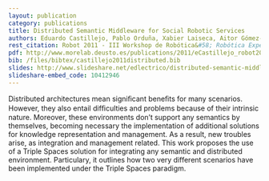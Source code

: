 ```yaml
--- 
layout: publication
category: publications
title: Distributed Semantic Middleware for Social Robotic Services
authors: Eduardo Castillejo, Pablo Orduña, Xabier Laiseca, Aitor Gómez-Goiri, Diego López de Ipiña, Sergio Fínez
rest_citation: Robot 2011 - III Workshop de Robótica&#58; Robótica Experimental. Seville, Spain. Nov, 2011
pdf: http://www.morelab.deusto.es/publications/2011/eCastillejo_robot2011.pdf
bib: /files/bibtex/castillejo2011distributed.bib
slides: http://www.slideshare.net/edlectrico/distributed-semantic-middleware-for-social-robotic-services
slideshare-embed_code: 10412946
--- 
```


Distributed architectures mean signiﬁcant beneﬁtsfor many scenarios.
However, they also entail difﬁculties andproblems because of their intrinsic nature.
Moreover, theseenvironments don’t support any semantics by themselves,becoming necessary the implementation of additional solutionsfor knowledge representation and management.
As a result,new troubles arise, as integration and management related.
This work proposes the use of a Triple Spaces solution forintegrating any semantic and distributed environment.
Particulary, it outlines how two very different scenarios have beenimplemented under the Triple Spaces paradigm.